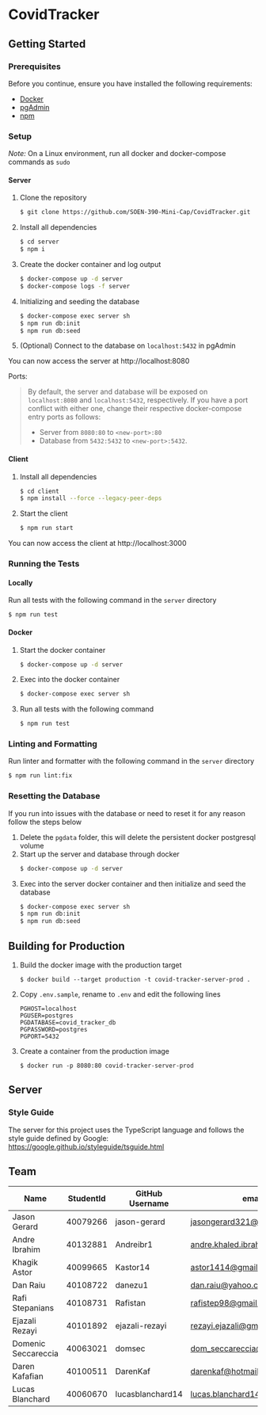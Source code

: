 # CovidTracker

## Getting Started

### Prerequisites

Before you continue, ensure you have installed the following requirements:
- [Docker](https://www.docker.com/)
- [pgAdmin](https://www.pgadmin.org/)
- [npm](https://www.npmjs.com/)

### Setup

*Note:* On a Linux environment, run all docker and docker-compose commands as `sudo`

#### Server

1. Clone the repository
    ```sh
    $ git clone https://github.com/SOEN-390-Mini-Cap/CovidTracker.git
    ```
2. Install all dependencies
    ```sh
    $ cd server
    $ npm i
    ```
3. Create the docker container and log output
    ```sh
    $ docker-compose up -d server
    $ docker-compose logs -f server
    ```
4. Initializing and seeding the database
    ```sh
    $ docker-compose exec server sh
    $ npm run db:init
    $ npm run db:seed
    ```
5. (Optional) Connect to the database on `localhost:5432` in pgAdmin

You can now access the server at http://localhost:8080

Ports: 

>    By default, the server and database will be exposed on `localhost:8080` and `localhost:5432`, respectively. If you have a port conflict with either one, change their respective docker-compose entry ports as follows:  
> - Server from `8080:80` to `<new-port>:80`  
> - Database from `5432:5432` to `<new-port>:5432`.

#### Client

1. Install all dependencies
    ```sh
    $ cd client
    $ npm install --force --legacy-peer-deps
    ```
2. Start the client
    ```sh
    $ npm run start
    ```

You can now access the client at http://localhost:3000

### Running the Tests

#### Locally

Run all tests with the following command in the `server` directory
```
$ npm run test
```

#### Docker

1. Start the docker container
    ```sh
    $ docker-compose up -d server
    ```
2. Exec into the docker container
    ```sh
    $ docker-compose exec server sh
    ```
3. Run all tests with the following command
    ```sh
    $ npm run test
    ```

### Linting and Formatting

Run linter and formatter with the following command in the `server` directory
```sh
$ npm run lint:fix
```

### Resetting the Database

If you run into issues with the database or need to reset it for any reason follow the steps below

1. Delete the `pgdata` folder, this will delete the persistent docker postgresql volume
2. Start up the server and database through docker
    ```sh
    $ docker-compose up -d server
    ```
3. Exec into the server docker container and then initialize and seed the database
    ```sh
    $ docker-compose exec server sh
    $ npm run db:init
    $ npm run db:seed
    ```

## Building for Production

1. Build the docker image with the production target
    ```
    $ docker build --target production -t covid-tracker-server-prod .
    ```
2. Copy `.env.sample`, rename to `.env` and edit the following lines
    ```
    PGHOST=localhost
    PGUSER=postgres
    PGDATABASE=covid_tracker_db
    PGPASSWORD=postgres
    PGPORT=5432
    ```
3. Create a container from the production image
    ```
    $ docker run -p 8080:80 covid-tracker-server-prod
    ```

## Server

### Style Guide

The server for this project uses the TypeScript language and follows the style guide defined by Google:
https://google.github.io/styleguide/tsguide.html

## Team
| Name                | StudentId | GitHub Username  | email                          |
|---------------------|-----------|------------------|--------------------------------|
| Jason Gerard        | 40079266  | jason-gerard     | jasongerard321@gmail.com       |
| Andre Ibrahim       | 40132881  | Andreibr1        | andre.khaled.ibrahim@gmail.com |
| Khagik Astor        | 40099665  | Kastor14         | astor1414@gmail.com            |
| Dan Raiu            | 40108722  | danezu1          | dan.raiu@yahoo.com             |
| Rafi Stepanians     | 40108731  | Rafistan         | rafistep98@gmail.com           |
| Ejazali Rezayi      | 40101892  | ejazali-rezayi   | rezayi.ejazali@gmail.com       |
| Domenic Seccareccia | 40063021  | domsec           | dom_seccareccia@hotmail.com    |
| Daren Kafafian      | 40100511  | DarenKaf         | darenkaf@hotmail.com           |
| Lucas Blanchard     | 40060670  | lucasblanchard14 | lucas.blanchard14@gmail.com    |

